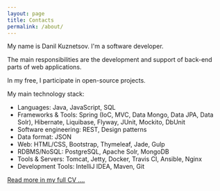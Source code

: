 ```yaml
---
layout: page
title: Contacts
permalink: /about/
---
```


My name is Danil Kuznetsov.
I'm a software developer.

The main responsibilities are the development and support of back-end parts of web applications.

In my free, I participate in open-source projects.

My main technology stack:

- Languages: Java, JavaScript, SQL
- Frameworks & Tools: 
    Spring (IoC, MVC, Data Mongo, Data JPA, Data Solr), 
    Hibernate, Liquibase, Flyway, JUnit, Mockito, DbUnit
- Software engineering: REST, Design patterns
- Data format: JSON
- Web: HTML/CSS, Bootstrap, Thymeleaf, Jade, Gulp
- RDBMS/NoSQL: PostgreSQL, Apache Solr, MongoDB
- Tools & Servers: Tomcat, Jetty, Docker, Travis CI, Ansible, Nginx
- Development Tools: IntelliJ IDEA, Maven, Git

[Read more in my full CV ....](https://goo.gl/tH32kG)